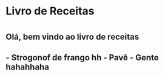 
<h1>Livro de Receitas<h1>

<h2>Olá, bem vindo ao livro de receitas<h2>
 - Strogonof de frango hh
 - Pavê
 - Gente hahahhaha